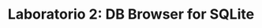 ---
title: "Laboratorio 2: DB Browser for SQLite"
running_title: "Lab 2: SQLite"
summary: "In questo laboratorio si familiarizza con il DB Browser for SQLite analizzando e manipolando tabelle."
type: lecture
weight: 2000
---